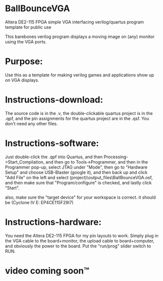 # BallBounceVGA
Altera DE2-115 FPGA simple VGA interfacing verilog/quartus program template for public use


This barebones verilog program displays a moving image on (any) monitor using the VGA ports. 


# Purpose:

Use this as a template for making verilog games and applications show up on VGA displays.


# Instructions-download:
The source code is in the .v,
the double-clickable quartus project is in the .qpf,
and the pin assignments for the quartus project are in the .qsf.
You don't need any other files. 

# Instructions-software:
Just double-click the .qpf into Quartus, and then Processing->Start_Compilation, and then go to Tools->Programmer, and then in the Programmer pop-up, select JTAG under "Mode", then go to "Hardware Setup" and choose USB-Blaster (google it), and then back up and click "Add File" on the left and select (project)\output_files\BallBounceVGA.osf, and then make sure that "Program/configure" is checked, and lastly click "Start". 

also, make sure the "target device" for your workspace is correct. it should be (Cyclone IV E: EP4CE115F29I7)

# Instructions-hardware:
You need the Altera DE2-115 FPGA for my pin layouts to work.
Simply plug in the VGA cable to the board+monitor, the upload cable to board+computer, and obviously the power to the board. Put the "run/prog" slider switch to RUN.

# video coming soon™
